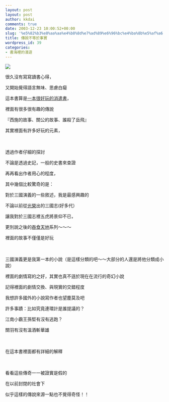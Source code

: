 ```yaml
---
layout: post
layout: post
author: kkdai
comments: true
date: 2003-12-23 10:00:52+00:00
slug: '%e5%82%b3%e8%aa%aa%e4%b8%8d%e7%ad%89%e6%96%bc%e4%ba%8b%e5%af%a6'
title: 傳說不等於事實
wordpress_id: 39
categories:
- 書海裡的漫遊
---
```


![](http://www.srbook.com.tw/edit/no35/images/book/199.jpg)


很久沒有寫寫讀書心得，




又開始覺得語言無味、思慮白癡




這本書算是[一本很好玩的消遣書](http://www.eslitebooks.com/cgi-bin/eslite.dll/search/book/book.jsp?idx=1&pageNo=1&PRODUCT_ID=2910408768007)，




裡面有很多很有趣的傳說




『西施的故事、關公的故事、誰殺了岳飛』




其實裡面有許多好玩的元素，




　




透過作者仔細的探討




不論是透過史記，一般的史書來查證




再再看出作者用心的程度，


<!-- more -->


其中幾個比較驚奇的是：




對於三國演義的一些敘述，我是最感興趣的




不論以前從[光榮](http://www.koei.co.jp/)出的三國志(好多代）




讓我對於三國志裡五虎將景仰不已，




更別說之後的[吞食天地](http://61.136.152.55/sanguogame/emu/emu-fc-tstd1-g.html)系列～～～ 




裡面的故事不僅僅是好玩




　




三國演義更是我第一本的小說（是這樣分類的吧～～大部分的人還是將他分類成小說）




裡面的劇情寫的之好，其實也真不遜於現在在流行的奇幻小說




記得裡面的劇情交換、與現實的交錯程度




我想許多國外的小說寫作者也望塵莫及吧




許多事蹟：比如究竟連環計是誰提議的？




江南小霸王孫堅有沒有逃跑？




關羽有沒有溫酒斬華雄




　




在這本書裡面都有詳細的解釋




　




看看這些傳奇一一被證實是假的




在以前封閉的社會下




似乎這樣的傳說來源一點也不覺得奇怪！！
